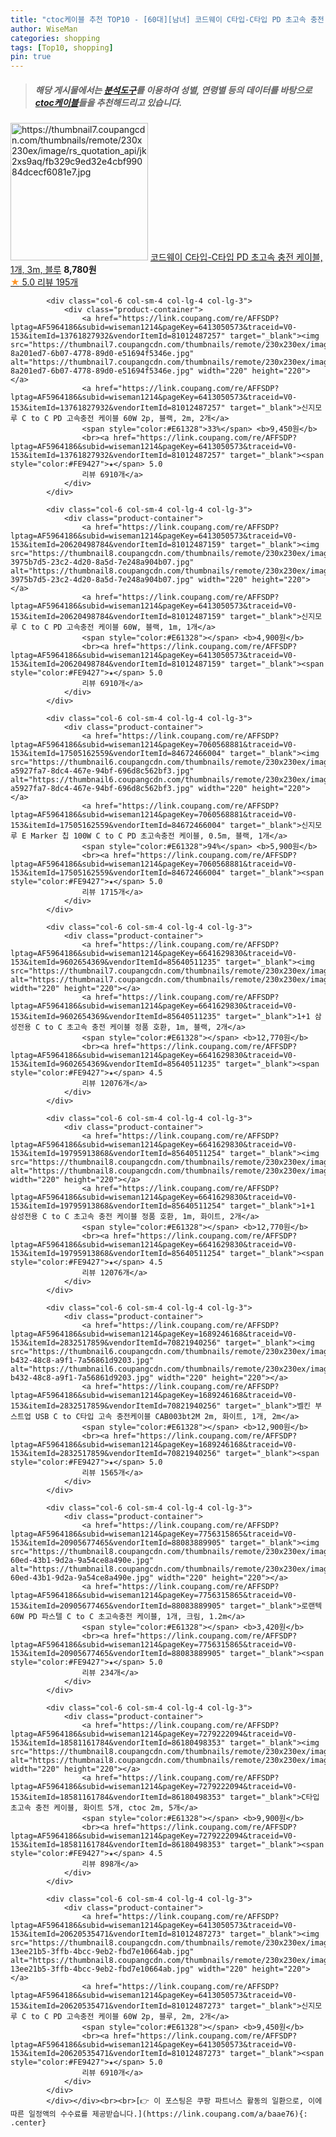 ```yaml
---
title: "ctoc케이블 추천 TOP10 - [60대][남녀] 코드웨이 C타입-C타입 PD 초고속 충전 케이블, 1개, 3m, 블루"
author: WiseMan
categories: shopping
tags: [Top10, shopping]
pin: true
---
```


> ##### 해당 게시물에서는 [**분석도구**](https://itemscout.io/)를 이용하여 **성별**, **연령별** 등의 데이터를 바탕으로 [**ctoc케이블**](https://link.coupang.com/a/baae76)들을 추천해드리고 있습니다.
<div class="container"><div class="row">
            <div class="col-6 col-sm-4 col-lg-4 col-lg-3">
                <div class="product-container">
                    <a href="https://link.coupang.com/re/AFFSDP?lptag=AF5964186&subid=wiseman1214&pageKey=7606175076&traceid=V0-153&itemId=20133001449&vendorItemId=87562409900" target="_blank"><img src="https://thumbnail7.coupangcdn.com/thumbnails/remote/230x230ex/image/rs_quotation_api/jk2xs9aq/fb329c9ed32e4cbf99084dcecf6081e7.jpg" alt="https://thumbnail7.coupangcdn.com/thumbnails/remote/230x230ex/image/rs_quotation_api/jk2xs9aq/fb329c9ed32e4cbf99084dcecf6081e7.jpg" width="220" height="220"></a>
                    <a href="https://link.coupang.com/re/AFFSDP?lptag=AF5964186&subid=wiseman1214&pageKey=7606175076&traceid=V0-153&itemId=20133001449&vendorItemId=87562409900" target="_blank">코드웨이 C타입-C타입 PD 초고속 충전 케이블, 1개, 3m, 블루</a>
                    <span style="color:#E61328"></span> <b>8,780원</b>
                    <br><a href="https://link.coupang.com/re/AFFSDP?lptag=AF5964186&subid=wiseman1214&pageKey=7606175076&traceid=V0-153&itemId=20133001449&vendorItemId=87562409900" target="_blank"><span style="color:#FE9427">★</span> 5.0
                    리뷰 195개</a>
                </div>
            </div>
            
            <div class="col-6 col-sm-4 col-lg-4 col-lg-3">
                <div class="product-container">
                    <a href="https://link.coupang.com/re/AFFSDP?lptag=AF5964186&subid=wiseman1214&pageKey=6413050573&traceid=V0-153&itemId=13761827932&vendorItemId=81012487257" target="_blank"><img src="https://thumbnail7.coupangcdn.com/thumbnails/remote/230x230ex/image/retail/images/3492333932425949-8a201ed7-6b07-4778-89d0-e51694f5346e.jpg" alt="https://thumbnail7.coupangcdn.com/thumbnails/remote/230x230ex/image/retail/images/3492333932425949-8a201ed7-6b07-4778-89d0-e51694f5346e.jpg" width="220" height="220"></a>
                    <a href="https://link.coupang.com/re/AFFSDP?lptag=AF5964186&subid=wiseman1214&pageKey=6413050573&traceid=V0-153&itemId=13761827932&vendorItemId=81012487257" target="_blank">신지모루 C to C PD 고속충전 케이블 60W 2p, 블랙, 2m, 2개</a>
                    <span style="color:#E61328">33%</span> <b>9,450원</b>
                    <br><a href="https://link.coupang.com/re/AFFSDP?lptag=AF5964186&subid=wiseman1214&pageKey=6413050573&traceid=V0-153&itemId=13761827932&vendorItemId=81012487257" target="_blank"><span style="color:#FE9427">★</span> 5.0
                    리뷰 6910개</a>
                </div>
            </div>
            
            <div class="col-6 col-sm-4 col-lg-4 col-lg-3">
                <div class="product-container">
                    <a href="https://link.coupang.com/re/AFFSDP?lptag=AF5964186&subid=wiseman1214&pageKey=6413050573&traceid=V0-153&itemId=20620498784&vendorItemId=81012487159" target="_blank"><img src="https://thumbnail8.coupangcdn.com/thumbnails/remote/230x230ex/image/retail/images/3490629597432121-3975b7d5-23c2-4d20-8a5d-7e248a904b07.jpg" alt="https://thumbnail8.coupangcdn.com/thumbnails/remote/230x230ex/image/retail/images/3490629597432121-3975b7d5-23c2-4d20-8a5d-7e248a904b07.jpg" width="220" height="220"></a>
                    <a href="https://link.coupang.com/re/AFFSDP?lptag=AF5964186&subid=wiseman1214&pageKey=6413050573&traceid=V0-153&itemId=20620498784&vendorItemId=81012487159" target="_blank">신지모루 C to C PD 고속충전 케이블 60W, 블랙, 1m, 1개</a>
                    <span style="color:#E61328"></span> <b>4,900원</b>
                    <br><a href="https://link.coupang.com/re/AFFSDP?lptag=AF5964186&subid=wiseman1214&pageKey=6413050573&traceid=V0-153&itemId=20620498784&vendorItemId=81012487159" target="_blank"><span style="color:#FE9427">★</span> 5.0
                    리뷰 6910개</a>
                </div>
            </div>
            
            <div class="col-6 col-sm-4 col-lg-4 col-lg-3">
                <div class="product-container">
                    <a href="https://link.coupang.com/re/AFFSDP?lptag=AF5964186&subid=wiseman1214&pageKey=7060568881&traceid=V0-153&itemId=17505162559&vendorItemId=84672466004" target="_blank"><img src="https://thumbnail6.coupangcdn.com/thumbnails/remote/230x230ex/image/retail/images/8588575908740034-a5927fa7-8dc4-467e-94bf-696d8c562bf3.jpg" alt="https://thumbnail6.coupangcdn.com/thumbnails/remote/230x230ex/image/retail/images/8588575908740034-a5927fa7-8dc4-467e-94bf-696d8c562bf3.jpg" width="220" height="220"></a>
                    <a href="https://link.coupang.com/re/AFFSDP?lptag=AF5964186&subid=wiseman1214&pageKey=7060568881&traceid=V0-153&itemId=17505162559&vendorItemId=84672466004" target="_blank">신지모루 E Marker 칩 100W C to C PD 초고속충전 케이블, 0.5m, 블랙, 1개</a>
                    <span style="color:#E61328">94%</span> <b>5,900원</b>
                    <br><a href="https://link.coupang.com/re/AFFSDP?lptag=AF5964186&subid=wiseman1214&pageKey=7060568881&traceid=V0-153&itemId=17505162559&vendorItemId=84672466004" target="_blank"><span style="color:#FE9427">★</span> 5.0
                    리뷰 1715개</a>
                </div>
            </div>
            
            <div class="col-6 col-sm-4 col-lg-4 col-lg-3">
                <div class="product-container">
                    <a href="https://link.coupang.com/re/AFFSDP?lptag=AF5964186&subid=wiseman1214&pageKey=6641629830&traceid=V0-153&itemId=9602654369&vendorItemId=85640511235" target="_blank"><img src="https://thumbnail7.coupangcdn.com/thumbnails/remote/230x230ex/image/vendor_inventory/8b69/197d12678315f08bb8057f7c919d52b41c0596d544027375bb6c037751db.jpg" alt="https://thumbnail7.coupangcdn.com/thumbnails/remote/230x230ex/image/vendor_inventory/8b69/197d12678315f08bb8057f7c919d52b41c0596d544027375bb6c037751db.jpg" width="220" height="220"></a>
                    <a href="https://link.coupang.com/re/AFFSDP?lptag=AF5964186&subid=wiseman1214&pageKey=6641629830&traceid=V0-153&itemId=9602654369&vendorItemId=85640511235" target="_blank">1+1 삼성전용 C to C 초고속 충전 케이블 정품 호환, 1m, 블랙, 2개</a>
                    <span style="color:#E61328"></span> <b>12,770원</b>
                    <br><a href="https://link.coupang.com/re/AFFSDP?lptag=AF5964186&subid=wiseman1214&pageKey=6641629830&traceid=V0-153&itemId=9602654369&vendorItemId=85640511235" target="_blank"><span style="color:#FE9427">★</span> 4.5
                    리뷰 12076개</a>
                </div>
            </div>
            
            <div class="col-6 col-sm-4 col-lg-4 col-lg-3">
                <div class="product-container">
                    <a href="https://link.coupang.com/re/AFFSDP?lptag=AF5964186&subid=wiseman1214&pageKey=6641629830&traceid=V0-153&itemId=19795913868&vendorItemId=85640511254" target="_blank"><img src="https://thumbnail8.coupangcdn.com/thumbnails/remote/230x230ex/image/vendor_inventory/fc26/2ee2fb927b3919cb6303663d4c4c0bc889a5570e7b893faf7594f3b2fa1c.jpg" alt="https://thumbnail8.coupangcdn.com/thumbnails/remote/230x230ex/image/vendor_inventory/fc26/2ee2fb927b3919cb6303663d4c4c0bc889a5570e7b893faf7594f3b2fa1c.jpg" width="220" height="220"></a>
                    <a href="https://link.coupang.com/re/AFFSDP?lptag=AF5964186&subid=wiseman1214&pageKey=6641629830&traceid=V0-153&itemId=19795913868&vendorItemId=85640511254" target="_blank">1+1 삼성전용 C to C 초고속 충전 케이블 정품 호환, 1m, 화이트, 2개</a>
                    <span style="color:#E61328"></span> <b>12,770원</b>
                    <br><a href="https://link.coupang.com/re/AFFSDP?lptag=AF5964186&subid=wiseman1214&pageKey=6641629830&traceid=V0-153&itemId=19795913868&vendorItemId=85640511254" target="_blank"><span style="color:#FE9427">★</span> 4.5
                    리뷰 12076개</a>
                </div>
            </div>
            
            <div class="col-6 col-sm-4 col-lg-4 col-lg-3">
                <div class="product-container">
                    <a href="https://link.coupang.com/re/AFFSDP?lptag=AF5964186&subid=wiseman1214&pageKey=1689246168&traceid=V0-153&itemId=2832517859&vendorItemId=70821940256" target="_blank"><img src="https://thumbnail6.coupangcdn.com/thumbnails/remote/230x230ex/image/retail/images/2020/05/27/12/7/e3ed2a18-b432-48c8-a9f1-7a56861d9203.jpg" alt="https://thumbnail6.coupangcdn.com/thumbnails/remote/230x230ex/image/retail/images/2020/05/27/12/7/e3ed2a18-b432-48c8-a9f1-7a56861d9203.jpg" width="220" height="220"></a>
                    <a href="https://link.coupang.com/re/AFFSDP?lptag=AF5964186&subid=wiseman1214&pageKey=1689246168&traceid=V0-153&itemId=2832517859&vendorItemId=70821940256" target="_blank">벨킨 부스트업 USB C to C타입 고속 충전케이블 CAB003bt2M 2m, 화이트, 1개, 2m</a>
                    <span style="color:#E61328"></span> <b>12,900원</b>
                    <br><a href="https://link.coupang.com/re/AFFSDP?lptag=AF5964186&subid=wiseman1214&pageKey=1689246168&traceid=V0-153&itemId=2832517859&vendorItemId=70821940256" target="_blank"><span style="color:#FE9427">★</span> 5.0
                    리뷰 1565개</a>
                </div>
            </div>
            
            <div class="col-6 col-sm-4 col-lg-4 col-lg-3">
                <div class="product-container">
                    <a href="https://link.coupang.com/re/AFFSDP?lptag=AF5964186&subid=wiseman1214&pageKey=7756315865&traceid=V0-153&itemId=20905677465&vendorItemId=88083889905" target="_blank"><img src="https://thumbnail8.coupangcdn.com/thumbnails/remote/230x230ex/image/retail/images/2023/12/15/17/8/784f097a-60ed-43b1-9d2a-9a54ce8a490e.jpg" alt="https://thumbnail8.coupangcdn.com/thumbnails/remote/230x230ex/image/retail/images/2023/12/15/17/8/784f097a-60ed-43b1-9d2a-9a54ce8a490e.jpg" width="220" height="220"></a>
                    <a href="https://link.coupang.com/re/AFFSDP?lptag=AF5964186&subid=wiseman1214&pageKey=7756315865&traceid=V0-153&itemId=20905677465&vendorItemId=88083889905" target="_blank">로랜텍 60W PD 파스텔 C to C 초고속충전 케이블, 1개, 크림, 1.2m</a>
                    <span style="color:#E61328"></span> <b>3,420원</b>
                    <br><a href="https://link.coupang.com/re/AFFSDP?lptag=AF5964186&subid=wiseman1214&pageKey=7756315865&traceid=V0-153&itemId=20905677465&vendorItemId=88083889905" target="_blank"><span style="color:#FE9427">★</span> 5.0
                    리뷰 234개</a>
                </div>
            </div>
            
            <div class="col-6 col-sm-4 col-lg-4 col-lg-3">
                <div class="product-container">
                    <a href="https://link.coupang.com/re/AFFSDP?lptag=AF5964186&subid=wiseman1214&pageKey=7279222094&traceid=V0-153&itemId=18581161784&vendorItemId=86180498353" target="_blank"><img src="https://thumbnail8.coupangcdn.com/thumbnails/remote/230x230ex/image/vendor_inventory/b9b2/a17b16dbc264c837f113b05b2979cdad4372c691105f73db4015123b1be4.jpg" alt="https://thumbnail8.coupangcdn.com/thumbnails/remote/230x230ex/image/vendor_inventory/b9b2/a17b16dbc264c837f113b05b2979cdad4372c691105f73db4015123b1be4.jpg" width="220" height="220"></a>
                    <a href="https://link.coupang.com/re/AFFSDP?lptag=AF5964186&subid=wiseman1214&pageKey=7279222094&traceid=V0-153&itemId=18581161784&vendorItemId=86180498353" target="_blank">C타입 초고속 충전 케이블, 화이트 5개, ctoc 2m, 5개</a>
                    <span style="color:#E61328"></span> <b>9,900원</b>
                    <br><a href="https://link.coupang.com/re/AFFSDP?lptag=AF5964186&subid=wiseman1214&pageKey=7279222094&traceid=V0-153&itemId=18581161784&vendorItemId=86180498353" target="_blank"><span style="color:#FE9427">★</span> 4.5
                    리뷰 898개</a>
                </div>
            </div>
            
            <div class="col-6 col-sm-4 col-lg-4 col-lg-3">
                <div class="product-container">
                    <a href="https://link.coupang.com/re/AFFSDP?lptag=AF5964186&subid=wiseman1214&pageKey=6413050573&traceid=V0-153&itemId=20620535471&vendorItemId=81012487273" target="_blank"><img src="https://thumbnail8.coupangcdn.com/thumbnails/remote/230x230ex/image/retail/images/3050553433783190-13ee21b5-3ffb-4bcc-9eb2-fbd7e10664ab.jpg" alt="https://thumbnail8.coupangcdn.com/thumbnails/remote/230x230ex/image/retail/images/3050553433783190-13ee21b5-3ffb-4bcc-9eb2-fbd7e10664ab.jpg" width="220" height="220"></a>
                    <a href="https://link.coupang.com/re/AFFSDP?lptag=AF5964186&subid=wiseman1214&pageKey=6413050573&traceid=V0-153&itemId=20620535471&vendorItemId=81012487273" target="_blank">신지모루 C to C PD 고속충전 케이블 60W 2p, 블루, 2m, 2개</a>
                    <span style="color:#E61328"></span> <b>9,450원</b>
                    <br><a href="https://link.coupang.com/re/AFFSDP?lptag=AF5964186&subid=wiseman1214&pageKey=6413050573&traceid=V0-153&itemId=20620535471&vendorItemId=81012487273" target="_blank"><span style="color:#FE9427">★</span> 5.0
                    리뷰 6910개</a>
                </div>
            </div>
            </div></div><br><br>[👉 이 포스팅은 쿠팡 파트너스 활동의 일환으로, 이에 따른 일정액의 수수료를 제공받습니다.](https://link.coupang.com/a/baae76){: .center}